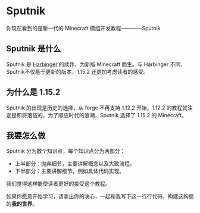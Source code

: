 # Sputnik

你现在看到的是新一代的 Minecraft 模组开发教程————Sputnik

## Sputnik 是什么

Sputnik 是 [Harbinger][ref-1] 的续作，为新版 Minecraft 而生。与 Harbinger 不同，Sputnik不仅基于更新的版本，1.15.2 还更加考虑读者的感受。


## 为什么是 1.15.2

Sputnik 的出现是历史的选择，从 forge 不再支持 1.12.2 开始，1.12.2 的教程就注定是即将落伍的，为了顺应时代的浪潮，Sputnik 选择了 1.15.2 的 Minecraft。

## 我要怎么做

Sputnik 分为数个知识点，每个知识点分为两部分：

- 上半部分：抛弃细节，主要讲解概念以及大致流程。
- 下半部分：主要讲解细节，例如具体代码实现。

我们觉得这样能使读者更好的接受这个教程。

如果你愿意开始学习，请拿出你的决心，一起和我写下这一行行代码，构建这绚丽的**我的世界**。

[ref-1]: https://harbinger.covertdragon.team
